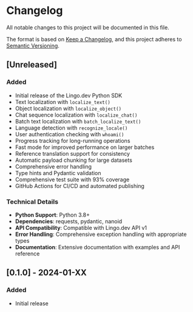 # Changelog

All notable changes to this project will be documented in this file.

The format is based on [Keep a Changelog](https://keepachangelog.com/en/1.0.0/),
and this project adheres to [Semantic Versioning](https://semver.org/spec/v2.0.0.html).

## [Unreleased]

### Added
- Initial release of the Lingo.dev Python SDK
- Text localization with `localize_text()`
- Object localization with `localize_object()`
- Chat sequence localization with `localize_chat()`
- Batch text localization with `batch_localize_text()`
- Language detection with `recognize_locale()`
- User authentication checking with `whoami()`
- Progress tracking for long-running operations
- Fast mode for improved performance on larger batches
- Reference translation support for consistency
- Automatic payload chunking for large datasets
- Comprehensive error handling
- Type hints and Pydantic validation
- Comprehensive test suite with 93% coverage
- GitHub Actions for CI/CD and automated publishing

### Technical Details
- **Python Support**: Python 3.8+
- **Dependencies**: requests, pydantic, nanoid
- **API Compatibility**: Compatible with Lingo.dev API v1
- **Error Handling**: Comprehensive exception handling with appropriate types
- **Documentation**: Extensive documentation with examples and API reference

## [0.1.0] - 2024-01-XX

### Added
- Initial release
